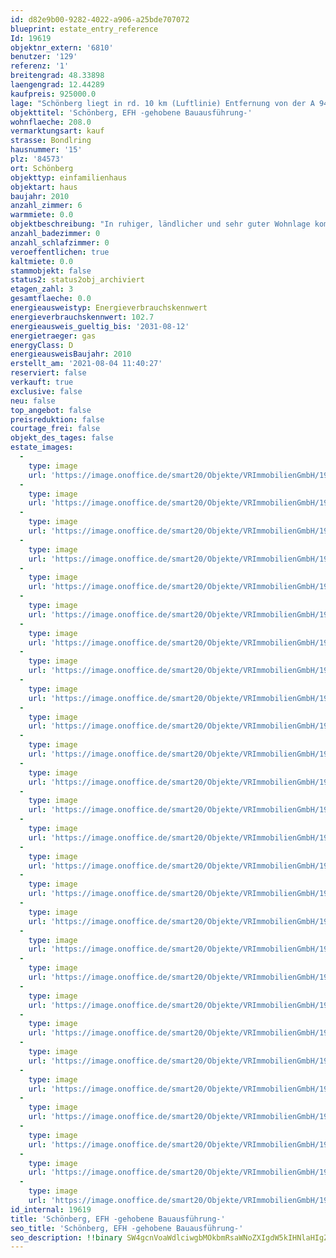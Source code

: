 ```yaml
---
id: d82e9b00-9282-4022-a906-a25bde707072
blueprint: estate_entry_reference
Id: 19619
objektnr_extern: '6810'
benutzer: '129'
referenz: '1'
breitengrad: 48.33898
laengengrad: 12.44289
kaufpreis: 925000.0
lage: "Schönberg liegt in rd. 10 km (Luftlinie) Entfernung von der A 94 Ausfahrt 19 Mühldorf West. Als weitere wichtige regionale Verbindungsstraßen ist die MÜ 5 + MÜ 27 vorhanden.\r\n\r\nDie Fahrzeit nach München beträgt mit den KFZ rd. 45 Minuten.\r\n\r\nEine Anschlussmöglichkeit an das Bahnstreckennetz ist über die Bahnhöfe Ampfing, Mühldorf und Neumarkt-St. Veit gegeben. \r\n\r\nÖffentliche Busverbindungen sind im Ortsnetz und zu der Kreisstadt Mühldorf und den umliegenden Gemeinden gegeben.\r\n\r\nSchönberg ist eine Gemeinde im oberbayerischen Landkreis Mühldorf am Inn. Die Gemeinde liegt in Südostoberbayern im tertiarem Hügelland des nördlichen Landkreises Mühldorf. In etwa 12 Kilometer (Luftlinie) Süd-/östlicher Richtung liegt die Kreisstadt Mühldorf. Die Entfernung zur Landeshauptstadt München beträgt rd. 65 km (Luftlinie). \r\n\r\nDie Gemeinde Schönberg besteht aus 57 Ortsteilen. Es gibt die Gemarkungen Aspertsham und Schönberg. Die umliegenden Nachbargemeinden sind Neu-Markt-St. Veit, Oberbergkirchen und Niederbergkirchen. Es besteht eine Verwaltungsgemeinschaft der Gemeinden Lohkirchen, Oberbergkirchen, Schönberg und Zangberg mit Sitz in Oberbergkirchen. \r\n\r\nIn Schönberg sind produzierendes und verarbeitendes Gewerbe, Landwirtschaft und sonstige Wirtschaftsbereiche zu finden.\r\n\r\nDie Einwohnerzahl der Gemeinde Schönberg beträgt rd. 1.100 Personen und die ganze Verwaltungsgemeinschaft hat rd. 4.800 Personen.\r\n\r\nDas Objekt liegt in sehr guter und ruhiger Lage in einem Neubaugebiet."
objekttitel: 'Schönberg, EFH -gehobene Bauausführung-'
wohnflaeche: 208.0
vermarktungsart: kauf
strasse: Bondlring
hausnummer: '15'
plz: '84573'
ort: Schönberg
objekttyp: einfamilienhaus
objektart: haus
baujahr: 2010
anzahl_zimmer: 6
warmmiete: 0.0
objektbeschreibung: "In ruhiger, ländlicher und sehr guter Wohnlage kommt dieses wunderschöne Einfamilienhaus mit Doppelgarage und Außenpool zum Verkauf.\r\n\r\nEs stehen folgende Räume und Flächen zur Verfügung:\r\n\r\nA) Erdgeschoss\r\n\r\n- Diele\r\n- Garderobe\r\n- Gäste WC mit Dusche\r\n- Gast/Büro\r\n- Essen/Wohnen\r\n- Küche mit hochwertiger Einbauküche\r\n\r\nB) Obergeschoss\r\n\r\n- Flur\r\n- Bad mit Fenster, Wanne, Dusche, Badmöbel\r\n- Eltern/Ankleide\r\n- Kind 1\r\n- Kind 2\r\n\r\nC) Dachgeschoss\r\n\r\n- Wohnen\r\n- Flur\r\n- Heizung/Waschen\r\n- Abstellfläche\r\n- Lagerfläche\r\n\r\nD) Garage/Geräteraum/Freisitz\r\n\r\n- Doppelgarage mit Sektionaltor\r\n- Geräteraum im Anschluss an die Doppelgarage\r\n- Freisitz\r\n\r\n\r\n\r\n\r\n\r\nD) Außenanlage\r\n\r\n- Außenpool rd. 55 m³ Wasservolumen mit römischer Treppe, Betonbecken mit isolierten Poolsteinen und\r\nPoolfolie, Beheizung (Wärmepumpe/Solarabdeckung)\r\n- gepflasterter Vorplatz vor dem Hauseingang und Doppelgarage\r\n- gepflasterter Terrasse\r\n- Gartenwege (Pflaster/Holz)\r\n- sehr gepflegte Gartenanlage mit Rasenflächen, Beeten und Bäumen\r\n\r\nDas komplette Anwesen wurde in sehr guter und hochwertiger Bauqualität, -ausführung und -ausstattung errichtet.\r\n\r\nAls Auszug der Baubeschreibung sind zu nennen:\r\n\r\n- Ziegelmassivbau mit Verputz\r\n- Ziegeldacheindeckung \r\n- Bodenbeläge hochwertige großformatige Bodenfliesen, Kork und Parkett\r\n- Sanitär hochwertige Sanitärausstattung\r\n- Kunststofffenster mit dreifacher Verglasung\r\n- Markeneinbauküche mit Elektrogeräten\r\n- Glasfaseranschluss an das Leitungsnetz für Internet und Fernsehen\r\n- Gasbrennwertheizung mit Tank im Erdreich\r\n\r\n\r\nEine Besichtigung des Anwesens ist nur nach Vorlage eines entsprechenden Kapital-/Finanzierungsnachweises möglich. Wir bitten hierfür um Verständnis."
anzahl_badezimmer: 0
anzahl_schlafzimmer: 0
veroeffentlichen: true
kaltmiete: 0.0
stammobjekt: false
status2: status2obj_archiviert
etagen_zahl: 3
gesamtflaeche: 0.0
energieausweistyp: Energieverbrauchskennwert
energieverbrauchskennwert: 102.7
energieausweis_gueltig_bis: '2031-08-12'
energietraeger: gas
energyClass: D
energieausweisBaujahr: 2010
erstellt_am: '2021-08-04 11:40:27'
reserviert: false
verkauft: true
exclusive: false
neu: false
top_angebot: false
preisreduktion: false
courtage_frei: false
objekt_des_tages: false
estate_images:
  -
    type: image
    url: 'https://image.onoffice.de/smart20/Objekte/VRImmobilienGmbH/19619/144db416-d403-49dd-b322-619682ec30cc.jpg'
  -
    type: image
    url: 'https://image.onoffice.de/smart20/Objekte/VRImmobilienGmbH/19619/45e7732a-21e2-40db-9c0a-8982b584c2e5.jpg'
  -
    type: image
    url: 'https://image.onoffice.de/smart20/Objekte/VRImmobilienGmbH/19619/aa1d039f-8dff-49f2-ae47-52bc736eb7a2.jpg'
  -
    type: image
    url: 'https://image.onoffice.de/smart20/Objekte/VRImmobilienGmbH/19619/e303f4d3-b4dc-4821-99c9-57aae7256191.jpg'
  -
    type: image
    url: 'https://image.onoffice.de/smart20/Objekte/VRImmobilienGmbH/19619/0d7ecc85-0c45-4df9-917d-51b5fcbb5245.jpg'
  -
    type: image
    url: 'https://image.onoffice.de/smart20/Objekte/VRImmobilienGmbH/19619/4550f336-1173-40ca-b092-b3bff2055320.jpg'
  -
    type: image
    url: 'https://image.onoffice.de/smart20/Objekte/VRImmobilienGmbH/19619/d12620a4-d6ab-400f-aa97-6a08f4a63f65.jpg'
  -
    type: image
    url: 'https://image.onoffice.de/smart20/Objekte/VRImmobilienGmbH/19619/865372d6-328e-4af1-a387-77c7ec41b07b.jpg'
  -
    type: image
    url: 'https://image.onoffice.de/smart20/Objekte/VRImmobilienGmbH/19619/dee3e18a-a2f2-4e3d-ada3-e0a80b27f9ed.jpg'
  -
    type: image
    url: 'https://image.onoffice.de/smart20/Objekte/VRImmobilienGmbH/19619/c0a087e0-95c5-4fb6-9652-ab6371d5b423.jpg'
  -
    type: image
    url: 'https://image.onoffice.de/smart20/Objekte/VRImmobilienGmbH/19619/1ec4c16b-08d7-4485-8bf4-cb8960accef7.jpg'
  -
    type: image
    url: 'https://image.onoffice.de/smart20/Objekte/VRImmobilienGmbH/19619/ab6cfd8f-9d34-4465-9ba8-ddf32b275ff9.jpg'
  -
    type: image
    url: 'https://image.onoffice.de/smart20/Objekte/VRImmobilienGmbH/19619/cc3158a9-b904-41c2-9a95-3f547ad6a761.jpg'
  -
    type: image
    url: 'https://image.onoffice.de/smart20/Objekte/VRImmobilienGmbH/19619/7a76952c-f579-4f29-ba40-144bf2be11c8.jpg'
  -
    type: image
    url: 'https://image.onoffice.de/smart20/Objekte/VRImmobilienGmbH/19619/e3111f9f-f98c-4f3e-b9df-e59dfd9d7a08.jpg'
  -
    type: image
    url: 'https://image.onoffice.de/smart20/Objekte/VRImmobilienGmbH/19619/c4d68581-5d7f-4314-a08d-7235b26bdc55.jpg'
  -
    type: image
    url: 'https://image.onoffice.de/smart20/Objekte/VRImmobilienGmbH/19619/11f521b2-29a5-4562-b8d8-2ebff0134073.jpg'
  -
    type: image
    url: 'https://image.onoffice.de/smart20/Objekte/VRImmobilienGmbH/19619/e112f228-aeb9-4eb3-9a49-bea207dca2a0.jpg'
  -
    type: image
    url: 'https://image.onoffice.de/smart20/Objekte/VRImmobilienGmbH/19619/0df5bcb9-8ef9-4e94-9356-7203e117841e.jpg'
  -
    type: image
    url: 'https://image.onoffice.de/smart20/Objekte/VRImmobilienGmbH/19619/6d42b08d-8c57-4d67-a4ff-774a8d7d0e95.jpg'
  -
    type: image
    url: 'https://image.onoffice.de/smart20/Objekte/VRImmobilienGmbH/19619/116e9130-586e-46aa-8b9f-3ecc14180850.jpg'
  -
    type: image
    url: 'https://image.onoffice.de/smart20/Objekte/VRImmobilienGmbH/19619/0d002d08-a9b2-4b2c-b793-dcdbcdddc3f0.jpg'
  -
    type: image
    url: 'https://image.onoffice.de/smart20/Objekte/VRImmobilienGmbH/19619/f3e70743-8d4e-4858-ae11-9d12de03b7bf.jpg'
  -
    type: image
    url: 'https://image.onoffice.de/smart20/Objekte/VRImmobilienGmbH/19619/42cb01ea-9c6b-440e-972a-168b0c50af47.jpg'
  -
    type: image
    url: 'https://image.onoffice.de/smart20/Objekte/VRImmobilienGmbH/19619/e90fff0c-9862-4ebf-b073-f89e2ef6d081.jpg'
  -
    type: image
    url: 'https://image.onoffice.de/smart20/Objekte/VRImmobilienGmbH/19619/b4dd89b8-4129-4a2b-a74c-2aa3c6bc18e9.jpg'
  -
    type: image
    url: 'https://image.onoffice.de/smart20/Objekte/VRImmobilienGmbH/19619/1f171a17-8bbf-487a-b713-eef545f8fb7a.jpg'
id_internal: 19619
title: 'Schönberg, EFH -gehobene Bauausführung-'
seo_title: 'Schönberg, EFH -gehobene Bauausführung-'
seo_description: !!binary SW4gcnVoaWdlciwgbMOkbmRsaWNoZXIgdW5kIHNlaHIgZ3V0ZXIgV29obmxhZ2Uga29tbXQgZGllc2VzIHd1bmRlcnNjaMO2bmUgRWluZmFtaWxpZW5oYXVzIG1pdCBEb3BwZWxnYXJhZ2UgdW5kIEF1w59lbnBvb2wgenVtIFZlcmthdWYuDQoNCkVzIHN0ZWhlbiBmb2xnZW5kZSBSww==
---
```

